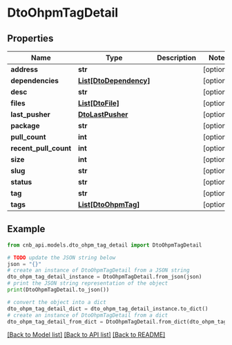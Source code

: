 # DtoOhpmTagDetail


## Properties

Name | Type | Description | Notes
------------ | ------------- | ------------- | -------------
**address** | **str** |  | [optional] 
**dependencies** | [**List[DtoDependency]**](DtoDependency.md) |  | [optional] 
**desc** | **str** |  | [optional] 
**files** | [**List[DtoFile]**](DtoFile.md) |  | [optional] 
**last_pusher** | [**DtoLastPusher**](DtoLastPusher.md) |  | [optional] 
**package** | **str** |  | [optional] 
**pull_count** | **int** |  | [optional] 
**recent_pull_count** | **int** |  | [optional] 
**size** | **int** |  | [optional] 
**slug** | **str** |  | [optional] 
**status** | **str** |  | [optional] 
**tag** | **str** |  | [optional] 
**tags** | [**List[DtoOhpmTag]**](DtoOhpmTag.md) |  | [optional] 

## Example

```python
from cnb_api.models.dto_ohpm_tag_detail import DtoOhpmTagDetail

# TODO update the JSON string below
json = "{}"
# create an instance of DtoOhpmTagDetail from a JSON string
dto_ohpm_tag_detail_instance = DtoOhpmTagDetail.from_json(json)
# print the JSON string representation of the object
print(DtoOhpmTagDetail.to_json())

# convert the object into a dict
dto_ohpm_tag_detail_dict = dto_ohpm_tag_detail_instance.to_dict()
# create an instance of DtoOhpmTagDetail from a dict
dto_ohpm_tag_detail_from_dict = DtoOhpmTagDetail.from_dict(dto_ohpm_tag_detail_dict)
```
[[Back to Model list]](../README.md#documentation-for-models) [[Back to API list]](../README.md#documentation-for-api-endpoints) [[Back to README]](../README.md)


